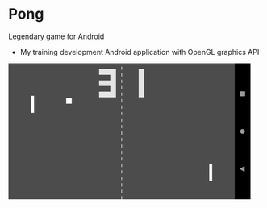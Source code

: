 # Pong
Legendary game for Android
- My training development Android application with OpenGL graphics API
 
![](https://github.com/stibla/Pong/blob/master/Screenshot.png)
